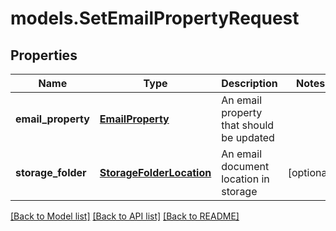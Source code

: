 # models.SetEmailPropertyRequest
## Properties
Name | Type | Description | Notes
------------ | ------------- | ------------- | -------------
**email_property** | [**EmailProperty**](EmailProperty.md) | An email property that should be updated              | 
**storage_folder** | [**StorageFolderLocation**](StorageFolderLocation.md) | An email document location in storage              | [optional] 



[[Back to Model list]](README.md#documentation-for-models) [[Back to API list]](README.md#documentation-for-api-endpoints) [[Back to README]](README.md)


